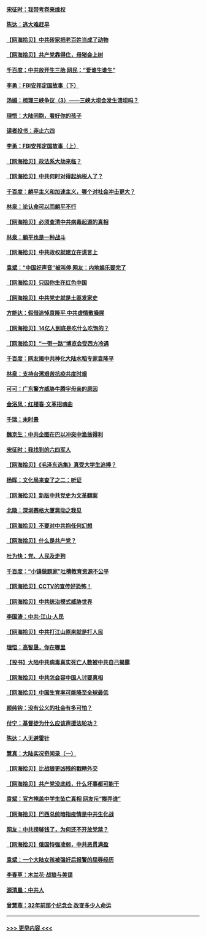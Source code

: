 #### [宋征时：我带考卷来维权](../pages/nsc993/n12994088.md?t=06040702) 
#### [陈达：逃大难赶早](../pages/nsc993/n12993569.md?t=06040702) 
#### [【网海拾贝】中共砖家把老百姓当成了动物](../pages/nsc993/n12993483.md?t=06040702) 
#### [【网海拾贝】共产党靠得住，母猪会上树](../pages/nsc993/n12990730.md?t=06040702) 
#### [千百度：中共放开生三胎 网民：“爱谁生谁生”](../pages/nsc993/n12990644.md?t=06040702) 
#### [李勇：FBI安邦定国故事（下）](../pages/nsc993/n12987854.md?t=06040702) 
#### [汤姆：梳理三峡争议（3）——三峡大坝会发生溃坝吗？](../pages/nsc993/n12989806.md?t=06040702) 
#### [理悟：大陆同胞，看好你的孩子](../pages/nsc993/n12989778.md?t=06040702) 
#### [读者投书：非止六四](../pages/nsc993/n12989673.md?t=06040702) 
#### [李勇：FBI安邦定国故事（上）](../pages/nsc993/n12987749.md?t=06040702) 
#### [【网海拾贝】政法系大劫来临？](../pages/nsc993/n12987596.md?t=06040702) 
#### [【网海拾贝】中共何时对得起纳税人了？](../pages/nsc993/n12985578.md?t=06040702) 
#### [千百度：躺平主义和加速主义，哪个对社会冲击更大？](../pages/nsc993/n12985512.md?t=06040702) 
#### [林泉：论认命可以而躺平不行](../pages/nsc993/n12985505.md?t=06040702) 
#### [【网海拾贝】必须查清中共病毒起源的真相](../pages/nsc993/n12984276.md?t=06040702) 
#### [林泉：躺平也是一种战斗](../pages/nsc993/n12984194.md?t=06040702) 
#### [【网海拾贝】中共政权就建立在谎言上](../pages/nsc993/n12981880.md?t=06040702) 
#### [袁斌：“中国好声音”被叫停 网友：内地娱乐要完了](../pages/nsc993/n12981826.md?t=06040702) 
#### [【网海拾贝】只因你生在红色中国](../pages/nsc993/n12979096.md?t=06040702) 
#### [【网海拾贝】中共党史就是土匪发家史](../pages/nsc993/n12976478.md?t=06040702) 
#### [方能达：假借追悼袁隆平 中共虚情散臊腥](../pages/nsc993/n12976396.md?t=06040702) 
#### [【网海拾贝】14亿人到底是吃什么吃饱的？](../pages/nsc993/n12974125.md?t=06040702) 
#### [【网海拾贝】“一带一路”博览会受西方冷遇](../pages/nsc993/n12971787.md?t=06040702) 
#### [千百度：网友揭中共神化大陆水稻专家袁隆平](../pages/nsc993/n12971733.md?t=06040702) 
#### [林泉：支持台湾艰苦抗疫共度时艰](../pages/nsc993/n12971350.md?t=06040702) 
#### [可可：广东警方威胁牛腾宇母亲的原因](../pages/nsc993/n12971100.md?t=06040702) 
#### [金浴凤：红楼春·文革招魂曲](../pages/nsc993/n12970354.md?t=06040702) 
#### [千瑞：末时景](../pages/nsc993/n12970337.md?t=06040702) 
#### [魏京生：中共企图在巴以冲突中渔翁得利](../pages/nsc993/n12970286.md?t=06040702) 
#### [宋征时：我找到的六四军人](../pages/nsc993/n12970213.md?t=06040702) 
#### [【网海拾贝】《毛泽东选集》真受大学生追捧？](../pages/nsc993/n12968779.md?t=06040702) 
#### [杨晖：文化局来查了之二：听证](../pages/nsc993/n12966528.md?t=06040702) 
#### [【网海拾贝】新版中共党史为文革翻案](../pages/nsc993/n12967526.md?t=06040702) 
#### [北隐：深圳赛格大厦晃动之我见](../pages/nsc993/n12967393.md?t=06040702) 
#### [【网海拾贝】不要对中共抱任何幻想](../pages/nsc993/n12965222.md?t=06040702) 
#### [【网海拾贝】什么是共产党？](../pages/nsc993/n12962781.md?t=06040702) 
#### [吐为快：党、人民及走狗](../pages/nsc993/n12962747.md?t=06040702) 
#### [千百度：“小镇做题家”吐槽教育资源不公平](../pages/nsc993/n12962705.md?t=06040702) 
#### [【网海拾贝】CCTV的宣传好恐怖！](../pages/nsc993/n12959984.md?t=06040702) 
#### [【网海拾贝】中共统治模式威胁世界](../pages/nsc993/n12957622.md?t=06040702) 
#### [李国涛：中共‧江山‧人民](../pages/nsc993/n12957502.md?t=06040702) 
#### [【网海拾贝】中共打江山原来就是打人民](../pages/nsc993/n12954345.md?t=06040702) 
#### [理悟：高智晟，你在哪里](../pages/nsc993/n12953115.md?t=06040702) 
#### [【投书】大陆中共病毒真实死亡人数被中共自己揭露](../pages/nsc993/n12953050.md?t=06040702) 
#### [【网海拾贝】中共怎会容中国人讨要真相](../pages/nsc993/n12952161.md?t=06040702) 
#### [【网海拾贝】中国生育率可能降至全球最低](../pages/nsc993/n12948793.md?t=06040702) 
#### [颜纯钩：没有公义的社会有多可怕？](../pages/nsc993/n12947626.md?t=06040702) 
#### [付宁：基督徒为什么应该声援法轮功？](../pages/nsc993/n12947233.md?t=06040702) 
#### [陈达：人无避雷针](../pages/nsc993/n12947098.md?t=06040702) 
#### [慧真：大陆实况奇闻录（一）](../pages/nsc993/n12945811.md?t=06040702) 
#### [【网海拾贝】比战狼更凶残的戳瞎外交](../pages/nsc993/n12945717.md?t=06040702) 
#### [【网海拾贝】共产党没底线，什么坏事都可能干](../pages/nsc993/n12942090.md?t=06040702) 
#### [袁斌：官方掩盖中学生坠亡真相 网友斥“糊弄谁”](../pages/nsc993/n12942029.md?t=06040702) 
#### [【网海拾贝】巴西总统暗指疫情是中共生化战](../pages/nsc993/n12938999.md?t=06040702) 
#### [网友：中共捞够钱了，为何还不开放党禁？](../pages/nsc993/n12938952.md?t=06040702) 
#### [【网海拾贝】俄国恃强凌弱，中共恶贯满盈](../pages/nsc993/n12936626.md?t=06040702) 
#### [袁斌：一个大陆女孩被强奸后报警的屈辱经历](../pages/nsc993/n12936547.md?t=06040702) 
#### [李春草：木兰花·战狼与美谍](../pages/nsc993/n12935995.md?t=06040702) 
#### [源清晨：中共人](../pages/nsc993/n12935589.md?t=06040702) 
#### [曾慧燕：32年前那个纪念会 改变多少人命运](../pages/nsc993/n12934233.md?t=06040702) 

----
#### [ >>> 更早内容 <<< ](../indexes/nsc993-earlier.md)
